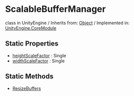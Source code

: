 # ScalableBufferManager
class in UnityEngine
 / Inherits from: <a href="https://docs.unity3d.com/6000.2/Documentation/ScriptReference/Object.html">Object</a> / Implemented in: <a href="https://docs.unity3d.com/6000.2/Documentation/ScriptReference/UnityEngine.CoreModule.html">UnityEngine.CoreModule</a>

## Static Properties
- <a href="https://docs.unity3d.com/6000.2/Documentation/ScriptReference/ScalableBufferManager-heightScaleFactor.html">heightScaleFactor</a> : Single
- <a href="https://docs.unity3d.com/6000.2/Documentation/ScriptReference/ScalableBufferManager-widthScaleFactor.html">widthScaleFactor</a> : Single

## Static Methods
- <a href="https://docs.unity3d.com/6000.2/Documentation/ScriptReference/ScalableBufferManager.ResizeBuffers.html">ResizeBuffers</a>
